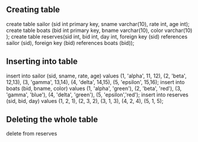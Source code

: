 ## Creating table
create table sailor (sid int primary key, sname varchar(10), rate int, age int);
create table boats (bid int primary key, bname varchar(10), color varchar(10) );
create table reserves(sid int, bid int, day int, foreign key (sid) references sailor (sid), foreign key (bid) references boats (bid));
## Inserting into table
insert into sailor (sid, sname, rate, age) values (1, 'alpha', 11, 12), (2, 'beta', 12,13), (3, 'gamma', 13,14), (4, 'delta', 14,15), (5, 'epsilon', 15,16);
insert into boats (bid, bname, color) values (1, 'alpha', 'green'), (2, 'beta', 'red'), (3, 'gamma', 'blue'), (4, 'delta', 'green'), (5, 'epsilon','red');
insert into reserves (sid, bid, day) values (1, 2, 1), (2, 3, 2), (3, 1, 3), (4, 2, 4), (5, 1, 5);
## Deleting the whole table
delete from reserves

